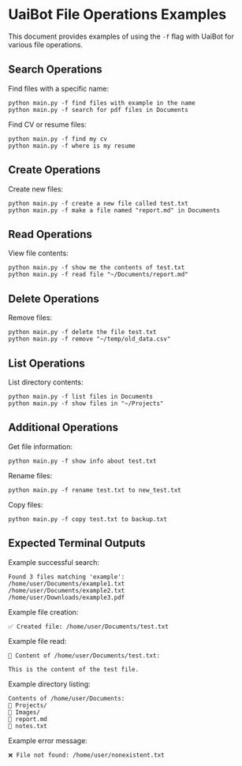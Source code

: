 # UaiBot File Operations Examples

This document provides examples of using the `-f` flag with UaiBot for various file operations.

## Search Operations

Find files with a specific name:
```
python main.py -f find files with example in the name
python main.py -f search for pdf files in Documents
```

Find CV or resume files:
```
python main.py -f find my cv
python main.py -f where is my resume
```

## Create Operations

Create new files:
```
python main.py -f create a new file called test.txt
python main.py -f make a file named "report.md" in Documents
```

## Read Operations

View file contents:
```
python main.py -f show me the contents of test.txt
python main.py -f read file "~/Documents/report.md"
```

## Delete Operations

Remove files:
```
python main.py -f delete the file test.txt
python main.py -f remove "~/temp/old_data.csv"
```

## List Operations

List directory contents:
```
python main.py -f list files in Documents
python main.py -f show files in "~/Projects"
```

## Additional Operations

Get file information:
```
python main.py -f show info about test.txt
```

Rename files:
```
python main.py -f rename test.txt to new_test.txt
```

Copy files:
```
python main.py -f copy test.txt to backup.txt
```

## Expected Terminal Outputs

Example successful search:
```
Found 3 files matching 'example':
/home/user/Documents/example1.txt
/home/user/Documents/example2.txt
/home/user/Downloads/example3.pdf
```

Example file creation:
```
✅ Created file: /home/user/Documents/test.txt
```

Example file read:
```
📄 Content of /home/user/Documents/test.txt:

This is the content of the test file.
```

Example directory listing:
```
Contents of /home/user/Documents:
📁 Projects/
📁 Images/
📄 report.md
📄 notes.txt
```

Example error message:
```
❌ File not found: /home/user/nonexistent.txt
```
